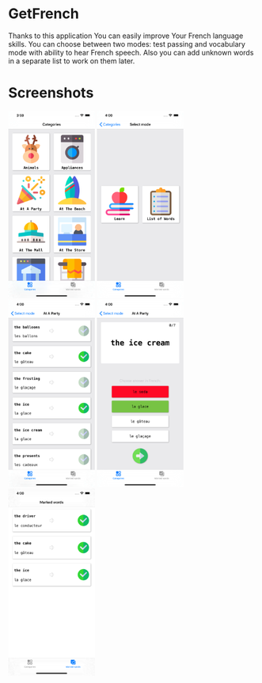 # GetFrench
Thanks to this application You can easily improve Your French language skills. You can choose between two modes: test passing and vocabulary mode with ability to hear French speech. Also you can add unknown words in a separate list to work on them later.
# Screenshots
<img src="https://raw.githubusercontent.com/kyivzdat/GetFrench/master/11ProMax/1.png" width="175">  <img src="https://raw.githubusercontent.com/kyivzdat/GetFrench/master/11ProMax/2.png" width="175">  <img src="https://raw.githubusercontent.com/kyivzdat/GetFrench/master/11ProMax/3.png" width="175">  <img src="https://raw.githubusercontent.com/kyivzdat/GetFrench/master/11ProMax/4.png" width="175">  <img src="https://raw.githubusercontent.com/kyivzdat/GetFrench/master/11ProMax/5.png" width="175">


